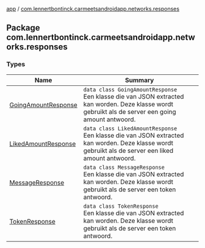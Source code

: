[app](../index.md) / [com.lennertbontinck.carmeetsandroidapp.networks.responses](./index.md)

## Package com.lennertbontinck.carmeetsandroidapp.networks.responses

### Types

| Name | Summary |
|---|---|
| [GoingAmountResponse](-going-amount-response/index.md) | `data class GoingAmountResponse`<br>Een klasse die van JSON extracted kan worden. Deze klasse wordt gebruikt als de server een going amount antwoord. |
| [LikedAmountResponse](-liked-amount-response/index.md) | `data class LikedAmountResponse`<br>Een klasse die van JSON extracted kan worden. Deze klasse wordt gebruikt als de server een liked amount antwoord. |
| [MessageResponse](-message-response/index.md) | `data class MessageResponse`<br>Een klasse die van JSON extracted kan worden. Deze klasse wordt gebruikt als de server een token antwoord. |
| [TokenResponse](-token-response/index.md) | `data class TokenResponse`<br>Een klasse die van JSON extracted kan worden. Deze klasse wordt gebruikt als de server een token antwoord. |
